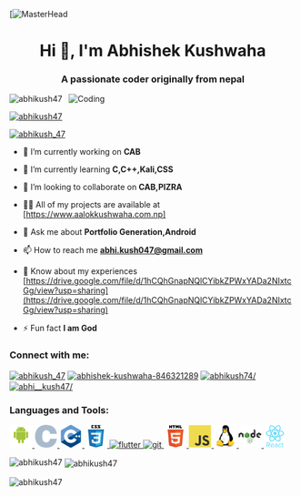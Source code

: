 [![MasterHead](https://repository-images.githubusercontent.com/588181932/e36ec678-7984-4cdd-8e4c-a3932772ff8e)
<h1 align="center">Hi 👋, I'm Abhishek Kushwaha</h1>
<h3 align="center">A passionate coder originally from nepal</h3>
<img align="right" alt="Coding" width="400" src="https://cdn.dribbble.com/users/1162077/screenshots/3848914/programmer.gif">

<p align="left"> <img src="https://komarev.com/ghpvc/?username=abhikush47&label=Profile%20views&color=0e75b6&style=flat" alt="abhikush47" /> </p>

<p align="left"> <a href="https://github.com/ryo-ma/github-profile-trophy"><img src="https://github-profile-trophy.vercel.app/?username=abhikush47" alt="abhikush47" /></a> </p>

<p align="left"> <a href="https://twitter.com/abhikush_47" target="blank"><img src="https://img.shields.io/twitter/follow/abhikush_47?logo=twitter&style=for-the-badge" alt="abhikush_47" /></a> </p>

- 🔭 I’m currently working on **CAB**

- 🌱 I’m currently learning **C,C++,Kali,CSS**

- 👯 I’m looking to collaborate on **CAB,PIZRA**

- 👨‍💻 All of my projects are available at [https://www.aalokkushwaha.com.np]

- 💬 Ask me about **Portfolio Generation,Android**

- 📫 How to reach me **abhi.kush047@gmail.com**

- 📄 Know about my experiences [https://drive.google.com/file/d/1hCQhGnapNQlCYibkZPWxYADa2NIxtcGg/view?usp=sharing](https://drive.google.com/file/d/1hCQhGnapNQlCYibkZPWxYADa2NIxtcGg/view?usp=sharing)

- ⚡ Fun fact **I am God**

<h3 align="left">Connect with me:</h3>
<p align="left">
<a href="https://twitter.com/abhikush_47" target="blank"><img align="center" src="https://raw.githubusercontent.com/rahuldkjain/github-profile-readme-generator/master/src/images/icons/Social/twitter.svg" alt="abhikush_47" height="30" width="40" /></a>
<a href="https://linkedin.com/in/abhishek-kushwaha-846321289" target="blank"><img align="center" src="https://raw.githubusercontent.com/rahuldkjain/github-profile-readme-generator/master/src/images/icons/Social/linked-in-alt.svg" alt="abhishek-kushwaha-846321289" height="30" width="40" /></a>
<a href="https://fb.com/abhikush74/" target="blank"><img align="center" src="https://raw.githubusercontent.com/rahuldkjain/github-profile-readme-generator/master/src/images/icons/Social/facebook.svg" alt="abhikush74/" height="30" width="40" /></a>
<a href="https://instagram.com/abhi__kush47/" target="blank"><img align="center" src="https://raw.githubusercontent.com/rahuldkjain/github-profile-readme-generator/master/src/images/icons/Social/instagram.svg" alt="abhi__kush47/" height="30" width="40" /></a>
</p>

<h3 align="left">Languages and Tools:</h3>
<p align="left"> <a href="https://developer.android.com" target="_blank" rel="noreferrer"> <img src="https://raw.githubusercontent.com/devicons/devicon/master/icons/android/android-original-wordmark.svg" alt="android" width="40" height="40"/> </a> <a href="https://www.cprogramming.com/" target="_blank" rel="noreferrer"> <img src="https://raw.githubusercontent.com/devicons/devicon/master/icons/c/c-original.svg" alt="c" width="40" height="40"/> </a> <a href="https://www.w3schools.com/cpp/" target="_blank" rel="noreferrer"> <img src="https://raw.githubusercontent.com/devicons/devicon/master/icons/cplusplus/cplusplus-original.svg" alt="cplusplus" width="40" height="40"/> </a> <a href="https://www.w3schools.com/css/" target="_blank" rel="noreferrer"> <img src="https://raw.githubusercontent.com/devicons/devicon/master/icons/css3/css3-original-wordmark.svg" alt="css3" width="40" height="40"/> </a> <a href="https://flutter.dev" target="_blank" rel="noreferrer"> <img src="https://www.vectorlogo.zone/logos/flutterio/flutterio-icon.svg" alt="flutter" width="40" height="40"/> </a> <a href="https://git-scm.com/" target="_blank" rel="noreferrer"> <img src="https://www.vectorlogo.zone/logos/git-scm/git-scm-icon.svg" alt="git" width="40" height="40"/> </a> <a href="https://www.w3.org/html/" target="_blank" rel="noreferrer"> <img src="https://raw.githubusercontent.com/devicons/devicon/master/icons/html5/html5-original-wordmark.svg" alt="html5" width="40" height="40"/> </a> <a href="https://developer.mozilla.org/en-US/docs/Web/JavaScript" target="_blank" rel="noreferrer"> <img src="https://raw.githubusercontent.com/devicons/devicon/master/icons/javascript/javascript-original.svg" alt="javascript" width="40" height="40"/> </a> <a href="https://www.linux.org/" target="_blank" rel="noreferrer"> <img src="https://raw.githubusercontent.com/devicons/devicon/master/icons/linux/linux-original.svg" alt="linux" width="40" height="40"/> </a> <a href="https://nodejs.org" target="_blank" rel="noreferrer"> <img src="https://raw.githubusercontent.com/devicons/devicon/master/icons/nodejs/nodejs-original-wordmark.svg" alt="nodejs" width="40" height="40"/> </a> <a href="https://reactjs.org/" target="_blank" rel="noreferrer"> <img src="https://raw.githubusercontent.com/devicons/devicon/master/icons/react/react-original-wordmark.svg" alt="react" width="40" height="40"/> </a> </p>

<p><img align="left" src="https://github-readme-stats.vercel.app/api/top-langs?username=abhikush47&show_icons=true&locale=en&layout=compact" alt="abhikush47" /></p>

<p>&nbsp;<img align="center" src="https://github-readme-stats.vercel.app/api?username=abhikush47&show_icons=true&locale=en" alt="abhikush47" /></p>

<p><img align="center" src="https://github-readme-streak-stats.herokuapp.com/?user=abhikush47&" alt="abhikush47" /></p>
